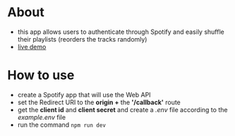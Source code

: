# About
- this app allows users to authenticate through Spotify and easily shuffle their playlists (reorders the tracks randomly) 
- [live demo](https://drive.google.com/file/d/1IGJTde88MLO6wqJ1FMHU_litxIma4dLi/view?usp=drive_link)

# How to use
- create a Spotify app that will use the Web API
- set the Redirect URI to the **origin +** the **'/callback'** route
- get the **client id** and **client secret** and create a *.env* file according to the *example.env* file
- run the command `npm run dev`
